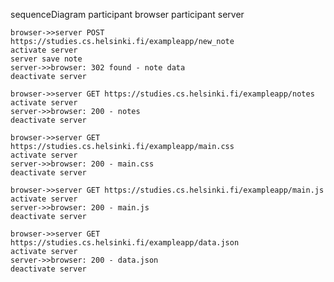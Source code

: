 sequenceDiagram
	participant browser
	participant server
	
	browser->>server POST https://studies.cs.helsinki.fi/exampleapp/new_note
	activate server
	server save note
	server->>browser: 302 found - note data
	deactivate server
	
	browser->>server GET https://studies.cs.helsinki.fi/exampleapp/notes
	activate server
	server->>browser: 200 - notes
	deactivate server
	
	browser->>server GET https://studies.cs.helsinki.fi/exampleapp/main.css
	activate server
	server->>browser: 200 - main.css
	deactivate server
	
	browser->>server GET https://studies.cs.helsinki.fi/exampleapp/main.js
	activate server
	server->>browser: 200 - main.js
	deactivate server
	
	browser->>server GET https://studies.cs.helsinki.fi/exampleapp/data.json
	activate server
	server->>browser: 200 - data.json
	deactivate server